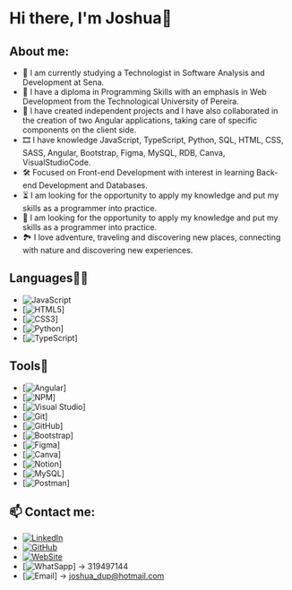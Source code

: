 <h1 align="start">Hi there, I'm Joshua👋</h1>


## About me:

- 🦾 I am currently studying a Technologist in Software Analysis and Development at Sena.
- 🔭 I have a diploma in Programming Skills with an emphasis in Web Development from the Technological University of Pereira.
- 🎈 I have created independent projects and I have also collaborated in the creation of two Angular applications, taking care of specific components on the client side.
- 🎞 I have knowledge JavaScript, TypeScript, Python, SQL, HTML, CSS, SASS, Angular, Bootstrap, Figma, MySQL, RDB, Canva, VisualStudioCode.
- 🛠 Focused on Front-end Development with interest in learning Back-end Development and Databases.
- ⏳ I am looking for the opportunity to apply my knowledge and put my skills as a programmer into practice.
- 🎇 I am looking for the opportunity to apply my knowledge and put my skills as a programmer into practice.
- 🏞 I love adventure, traveling and discovering new places, connecting with nature and discovering new experiences. 


## Languages👨‍💻

- ![JavaScript](https://img.shields.io/badge/JavaScript-323330?style=for-the-badge&logo=javascript&logoColor=F7DF1E)
- [![HTML5](https://img.shields.io/badge/HTML5-E34F26?style=for-the-badge&logo=html5&logoColor=white)] 
- [![CSS3](https://img.shields.io/badge/CSS3-1572B6?style=for-the-badge&logo=css3&logoColor=white)]
- [![Python](https://img.shields.io/badge/Python-FFD43B?style=for-the-badge&logo=python&logoColor=blue)]
- [![TypeScript](https://img.shields.io/badge/TypeScript-007ACC?style=for-the-badge&logo=typescript&logoColor=white)]


## Tools🔨

- [![Angular](https://img.shields.io/badge/Angular-DD0031?style=for-the-badge&logo=angular&logoColor=white)]
- [![NPM](https://img.shields.io/badge/npm-CB3837?style=for-the-badge&logo=npm&logoColor=white)]
- [![Visual Studio](https://img.shields.io/badge/VSCode-0078D4?style=for-the-badge&logo=visual%20studio%20code&logoColor=white)]
- [![Git](	https://img.shields.io/badge/GIT-E44C30?style=for-the-badge&logo=git&logoColor=white)]
- [![GitHub](https://img.shields.io/badge/GitHub-100000?style=for-the-badge&logo=github&logoColor=white)]
- [![Bootstrap](https://img.shields.io/badge/-Bootstrap-purple?style=flat&logo=bootstrap)]
- [![Figma](https://img.shields.io/badge/Figma-F24E1E?style=for-the-badge&logo=figma&logoColor=white)]
- [![Canva](https://img.shields.io/badge/Canva-%2300C4CC.svg?&style=for-the-badge&logo=Canva&logoColor=white)]
- [![Notion](https://img.shields.io/badge/Notion-000000?style=for-the-badge&logo=notion&logoColor=white)]
- [![MySQL](https://img.shields.io/badge/MySQL-005C84?style=for-the-badge&logo=mysql&logoColor=white)]
- [![Postman](https://img.shields.io/badge/Postman-FF6C37?style=for-the-badge&logo=Postman&logoColor=white)]


## 📫 Contact me: 
- [![LinkedIn](https://img.shields.io/badge/LinkedIn-0077B5?style=for-the-badge&logo=linkedin&logoColor=white)](https://www.linkedin.com/in/dev-joshua/)
- [![GitHub](https://img.shields.io/badge/GitHub-100000?style=for-the-badge&logo=github&logoColor=white)](https://github.com/Dev-Joshua)
- [![WebSite](https://img.shields.io/badge/website-000000?style=for-the-badge&logo=About.me&logoColor=white)](https://dev-joshua.github.io/Portafolio/)
- [![WhatSapp](https://img.shields.io/badge/WhatsApp-25D366?style=for-the-badge&logo=whatsapp&logoColor=white)] -> 319497144
- [![Email](https://img.shields.io/badge/Microsoft_Outlook-0078D4?style=for-the-badge&logo=microsoft-outlook&logoColor=white)] -> joshua_dup@hotmail.com
